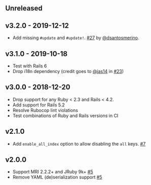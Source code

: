 ## Unreleased

## v3.2.0 - 2019-12-12

- Add missing `#update` and `#update!`. [#27](https://github.com/rpush/modis/pull/27) by [@dsantosmerino](https://github.com/dsantosmerino).

## v3.1.0 - 2019-10-18

- Test with Rails 6
- Drop i18n dependency (credit goes to [@jas14](https://github.com/jas14) in [#23](https://github.com/rpush/modis/pull/23))

## v3.0.0 - 2018-12-20

- Drop support for any Ruby < 2.3 and Rails < 4.2.
- Add support for Rails 5.2
- Resolve Rubocop lint violations
- Test combinations of Ruby and Rails versions in CI

## v2.1.0

- Add `enable_all_index` option to allow disabling the `all` keys. [#7](https://github.com/rpush/modis/pull/7)

## v2.0.0

- Support MRI 2.2.2+ and JRuby 9k+ [#5](https://github.com/rpush/modis/pull/5)
- Remove YAML (de)serialization support [#5](https://github.com/rpush/modis/pull/5)
